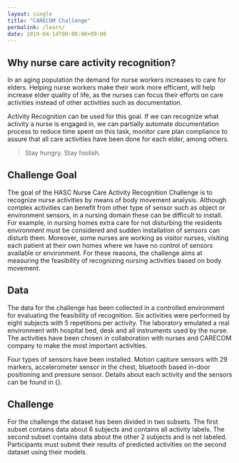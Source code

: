 ```yaml
---
layout: single
title: "CARECOM Challenge"
permalink: /learn/
date: 2019-04-14T00:00:00+09:00
---
```

## Why nurse care activity recognition?
In an aging population the demand for nurse workers increases to care for elders. Helping nurse workers make their work more efficient, will help increase elder quality of life, as the nurses can focus their efforts on care activities instead of other activities such as documentation.

Activity Recognition can be used for this goal. If we can recognize what activity a nurse is engaged in, we can partially automate documentation process to reduce time spent on this task, monitor care plan compliance to assure that all care activities have been done for each elder, among others.  
> Stay hungry. Stay foolish.

## Challenge Goal
The goal of the HASC Nurse Care Activity Recognition Challenge is to recognize nurse activities by means of body movement analysis. Although complex activities can benefit from other type of sensor such as object or environment sensors, in a nursing domain these can be difficult to install. For example, in nursing homes extra care for not disturbing the residents environment must be considered and sudden installation of sensors can disturb them. Moreover, some nurses are working as visitor nurses, visiting each patient at their own homes where we have no control of sensors available or environment. For these reasons, the challenge aims at measuring the feasibility of recognizing nursing activities based on body movement.

## Data
The data for the challenge has been collected in a controlled environment for evaluating the feasibility of recognition. Six activities were performed by eight subjects with 5 repetitions per activity. The laboratory emulated a real environment with hospital bed, desk and all instruments used by the nurse.
The activities have been chosen in collaboration with nurses and CARECOM company to make the most important activities.

Four types of sensors have been installed.
Motion capture sensors with 29 markers, accelerometer sensor in the chest, bluetooth based in-door positioning and pressure sensor. Details about each activity and the sensors can be found in {}.

## Challenge
For the challenge the dataset has been divided in two subsets.
The first subset contains data about 6 subjects and contains all activity labels.
The second subset contains data about the other 2 subjects and is not labeled.
Participants must submit their results of predicted activities on the second dataset using their models.
